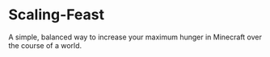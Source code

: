 # Scaling-Feast
A simple, balanced way to increase your maximum hunger in Minecraft over the course of a world.
